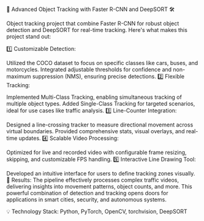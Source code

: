 🚀 Advanced Object Tracking with Faster R-CNN and DeepSORT 🛠️

Object tracking project that combine Faster R-CNN for robust object detection and DeepSORT for real-time tracking. 
Here's what makes this project stand out:

1️⃣ Customizable Detection:

Utilized the COCO dataset to focus on specific classes like cars, buses, and motorcycles.
Integrated adjustable thresholds for confidence and non-maximum suppression (NMS), ensuring precise detections.
2️⃣ Flexible Tracking:

Implemented Multi-Class Tracking, enabling simultaneous tracking of multiple object types.
Added Single-Class Tracking for targeted scenarios, ideal for use cases like traffic analysis.
3️⃣ Line-Counter Integration:

Designed a line-crossing tracker to measure directional movement across virtual boundaries.
Provided comprehensive stats, visual overlays, and real-time updates.
4️⃣ Scalable Video Processing:

Optimized for live and recorded video with configurable frame resizing, skipping, and customizable FPS handling.
5️⃣ Interactive Line Drawing Tool:

Developed an intuitive interface for users to define tracking zones visually.
🎥 Results: The pipeline effectively processes complex traffic videos, delivering insights into movement patterns, object counts, and more. This powerful combination of detection and tracking opens doors for applications in smart cities, security, and autonomous systems.

💡 Technology Stack: Python, PyTorch, OpenCV, torchvision, DeepSORT
